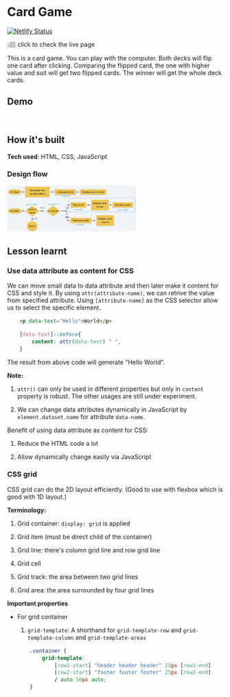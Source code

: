 # Card Game

[![Netlify Status](https://api.netlify.com/api/v1/badges/8dd3688a-8f84-4c53-8702-a2cd7fcbe574/deploy-status)]()

👆🏽 click to check the live page

This is a card game. You can play with the computer. Both decks will flip one card after clicking. Comparing the flipped card, the one with higher value and suit will get two flipped cards. The winner will get the whole deck cards.

## Demo

<img src="" width="300px">

## How it's built

**Tech used**: HTML, CSS, JavaScript

### Design flow

<img src="./flow.png" width="300px">

## Lesson learnt

### Use data attribute as content for CSS

We can move small data to data attribute and then later make it content for CSS and style it. By using `attr(attribute-name)`, we can retrive the value from specified attribute. Using `[attribute-name]` as the CSS selector allow us to select the specific element.

```html
    <p data-text="Hello">World</p>
```

```css
    [data-text]::before{
        content: attr(data-text) " ",
    }
```
The result from above code will generate "Hello World".

**Note:** 

1. `attr()` can only be used in different properties but only in `content` property is robust. The other usages are still under experiment.   

2. We can change data attributes dynamically in JavaScript by `element.dataset.name` for attribute `data-name`.


Benefit of using data attribute as content for CSS:

1. Reduce the HTML code a lot

2. Allow dynamically change easily via JavaScript

### CSS grid

CSS grid can do the 2D layout efficiently. (Good to use with flexbox which is good with 1D layout.)

**Terminology:**

1. Grid container: `display: grid` is applied

2. Grid item (must be direct child of the container)

3. Grid line: there's column grid line and row grid line

4. Grid cell

5. Grid track: the area between two grid lines

6. Grid area: the area surrounded by four grid lines

**Important properties**

- For grid container

    1. `grid-template`: A shorthand for `grid-template-row` and `grid-template-column` and `grid-template-areas`
    ```css
        .container {
            grid-template:
                [row1-start] "header header header" 25px [row1-end]
                [row2-start] "footer footer footer" 25px [row2-end]
                / auto 50px auto;
        }
    ```   